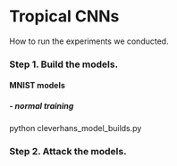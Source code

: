 # Tropical CNNs

How to run the experiments we conducted.

### Step 1. Build the models.

#### MNIST models
##### - normal training
python cleverhans_model_builds.py 

### Step 2. Attack the models. 
